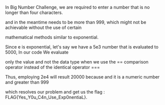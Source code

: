 In  Big Number Challenge, we are required to enter a number that is no longer than four characters. 

and in the meantime needs to be more than 999, which might not be achievable without the use of certain 

mathematical methods similar to exponential.

Since e is exponential, let's say we have a 5e3 number that is evaluated to 5000, In our code We evaluate

 only the value and not the data type when we use the == comparison operator instead of the identical operator ===

Thus, employing 2e4 will result  20000 because and it is a numeric number and greater than 999 

which resolves our problem and get us the flag : FLAG{Yes_Y0u_C4n_Use_Exp0nentiaL}.
